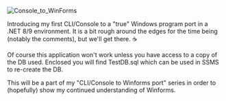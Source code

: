![Console_to_WinForms](https://img.shields.io/badge/Console➡️WinForms-Ported-00C853)

Introducing my first CLI/Console to a "true" Windows program port in a .NET 8/9 environment.
It is a bit rough around the edges for the time being (notably the comments), but we'll get there. ☕

Of course this application won't work unless you have access to a copy of the DB used. Enclosed you will find TestDB.sql which can be used in SSMS to re-create the DB.

This will be a part of my "CLI/Console to Winforms port" series in order to (hopefully) show my continued understanding of Winforms.
